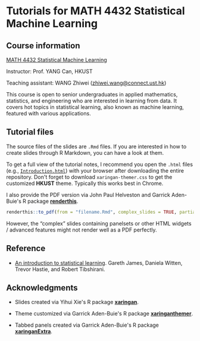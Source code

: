 # Tutorials for MATH 4432 Statistical Machine Learning

## Course information

[MATH 4432 Statistical Machine Learning](https://sites.google.com/site/eeyangc/teaching/math-4432-statistical-machine-learning)
 
Instructor: Prof. YANG Can, HKUST

Teaching assistant: WANG Zhiwei (<zhiwei.wang@connect.ust.hk>)

This course is open to senior undergraduates in applied mathematics, statistics, and engineering who are interested in learning from data.
It covers hot topics in statistical learning, also known as machine learning, featured with various applications.

## Tutorial files

The source files of the slides are `.Rmd` files.
If you are interested in how to create slides through R Markdown, you can have a look at them.

To get a full view of the tutorial notes, I recommend you open the `.html` files (e.g., [`Introduction.html`](https://github.com/statwangz/MATH-4432-Statistical-Machine-Learning/blob/main/T01%20A%20brief%20introduction%20to%20R/Introduction.html)) with your browser after downloading the entire repository.
Don't forget to download `xaringan-themer.css` to get the customized **HKUST** theme.
Typically this works best in Chrome.

I also provide the PDF version via John Paul Helveston and Garrick Aden-Buie's R package [**renderthis**](https://github.com/jhelvy/renderthis).
```r
renderthis::to_pdf(from = "filename.Rmd", complex_slides = TRUE, partial_slides = FALSE)
```
However, the “complex” slides containing panelsets or other HTML widgets / advanced features might not render well as a PDF perfectly.

## Reference

- [An introduction to statistical learning](https://www.statlearning.com/). Gareth James, Daniela Witten, Trevor Hastie, and Robert Tibshirani.

## Acknowledgments
 
- Slides created via Yihui Xie's R package [**xaringan**](https://github.com/yihui/xaringan).

- Theme customized via Garrick Aden-Buie's R package [**xaringanthemer**](https://github.com/gadenbuie/xaringanthemer).

- Tabbed panels created via Garrick Aden-Buie's R package [**xaringanExtra**](https://github.com/gadenbuie/xaringanExtra/).
